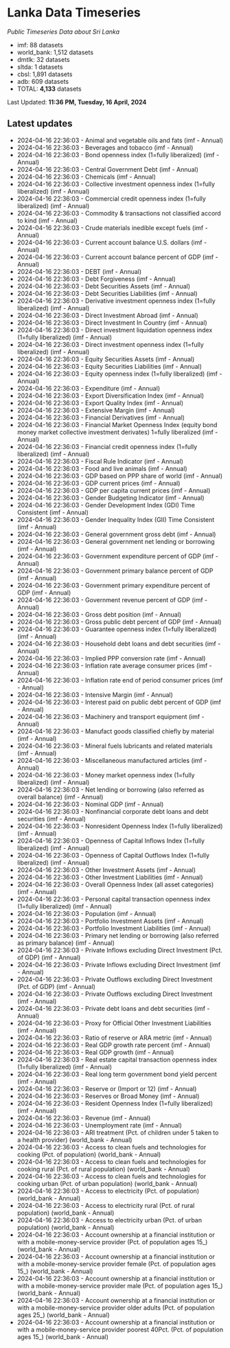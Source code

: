 # Lanka Data Timeseries
*Public Timeseries Data about Sri Lanka*

* imf: 88 datasets
* world_bank: 1,512 datasets
* dmtlk: 32 datasets
* sltda: 1 datasets
* cbsl: 1,891 datasets
* adb: 609 datasets
* TOTAL: **4,133** datasets

Last Updated: **11:36 PM, Tuesday, 16 April, 2024**

## Latest updates

* 2024-04-16 22:36:03 - Animal and vegetable oils and fats (imf - Annual)
* 2024-04-16 22:36:03 - Beverages and tobacco (imf - Annual)
* 2024-04-16 22:36:03 - Bond openness index (1=fully liberalized) (imf - Annual)
* 2024-04-16 22:36:03 - Central Government Debt (imf - Annual)
* 2024-04-16 22:36:03 - Chemicals (imf - Annual)
* 2024-04-16 22:36:03 - Collective investment openness index (1=fully liberalized) (imf - Annual)
* 2024-04-16 22:36:03 - Commercial credit openness index (1=fully liberalized) (imf - Annual)
* 2024-04-16 22:36:03 - Commodity & transactions not classified accord to kind (imf - Annual)
* 2024-04-16 22:36:03 - Crude materials inedible except fuels (imf - Annual)
* 2024-04-16 22:36:03 - Current account balance U.S. dollars (imf - Annual)
* 2024-04-16 22:36:03 - Current account balance percent of GDP (imf - Annual)
* 2024-04-16 22:36:03 - DEBT (imf - Annual)
* 2024-04-16 22:36:03 - Debt Forgiveness (imf - Annual)
* 2024-04-16 22:36:03 - Debt Securities Assets (imf - Annual)
* 2024-04-16 22:36:03 - Debt Securities Liabilities (imf - Annual)
* 2024-04-16 22:36:03 - Derivative investment openness index (1=fully liberalized) (imf - Annual)
* 2024-04-16 22:36:03 - Direct Investment Abroad (imf - Annual)
* 2024-04-16 22:36:03 - Direct Investment In Country (imf - Annual)
* 2024-04-16 22:36:03 - Direct investment liquidation openness index (1=fully liberalized) (imf - Annual)
* 2024-04-16 22:36:03 - Direct investment openness index (1=fully liberalized) (imf - Annual)
* 2024-04-16 22:36:03 - Equity Securities Assets (imf - Annual)
* 2024-04-16 22:36:03 - Equity Securities Liabilities (imf - Annual)
* 2024-04-16 22:36:03 - Equity openness index (1=fully liberalized) (imf - Annual)
* 2024-04-16 22:36:03 - Expenditure (imf - Annual)
* 2024-04-16 22:36:03 - Export Diversification Index (imf - Annual)
* 2024-04-16 22:36:03 - Export Quality Index (imf - Annual)
* 2024-04-16 22:36:03 - Extensive Margin (imf - Annual)
* 2024-04-16 22:36:03 - Financial Derivatives (imf - Annual)
* 2024-04-16 22:36:03 - Financial Market Openness Index (equity bond money market collective investment derivates) 1=fully liberalized (imf - Annual)
* 2024-04-16 22:36:03 - Financial credit openness index (1=fully liberalized) (imf - Annual)
* 2024-04-16 22:36:03 - Fiscal Rule Indicator (imf - Annual)
* 2024-04-16 22:36:03 - Food and live animals (imf - Annual)
* 2024-04-16 22:36:03 - GDP based on PPP share of world (imf - Annual)
* 2024-04-16 22:36:03 - GDP current prices (imf - Annual)
* 2024-04-16 22:36:03 - GDP per capita current prices (imf - Annual)
* 2024-04-16 22:36:03 - Gender Budgeting Indicator (imf - Annual)
* 2024-04-16 22:36:03 - Gender Development Index (GDI) Time Consistent (imf - Annual)
* 2024-04-16 22:36:03 - Gender Inequality Index (GII) Time Consistent (imf - Annual)
* 2024-04-16 22:36:03 - General government gross debt (imf - Annual)
* 2024-04-16 22:36:03 - General government net lending or borrowing (imf - Annual)
* 2024-04-16 22:36:03 - Government expenditure percent of GDP (imf - Annual)
* 2024-04-16 22:36:03 - Government primary balance percent of GDP (imf - Annual)
* 2024-04-16 22:36:03 - Government primary expenditure percent of GDP (imf - Annual)
* 2024-04-16 22:36:03 - Government revenue percent of GDP (imf - Annual)
* 2024-04-16 22:36:03 - Gross debt position (imf - Annual)
* 2024-04-16 22:36:03 - Gross public debt percent of GDP (imf - Annual)
* 2024-04-16 22:36:03 - Guarantee openness index (1=fully liberalized) (imf - Annual)
* 2024-04-16 22:36:03 - Household debt loans and debt securities (imf - Annual)
* 2024-04-16 22:36:03 - Implied PPP conversion rate (imf - Annual)
* 2024-04-16 22:36:03 - Inflation rate average consumer prices (imf - Annual)
* 2024-04-16 22:36:03 - Inflation rate end of period consumer prices (imf - Annual)
* 2024-04-16 22:36:03 - Intensive Margin (imf - Annual)
* 2024-04-16 22:36:03 - Interest paid on public debt percent of GDP (imf - Annual)
* 2024-04-16 22:36:03 - Machinery and transport equipment (imf - Annual)
* 2024-04-16 22:36:03 - Manufact goods classified chiefly by material (imf - Annual)
* 2024-04-16 22:36:03 - Mineral fuels lubricants and related materials (imf - Annual)
* 2024-04-16 22:36:03 - Miscellaneous manufactured articles (imf - Annual)
* 2024-04-16 22:36:03 - Money market openness index (1=fully liberalized) (imf - Annual)
* 2024-04-16 22:36:03 - Net lending or borrowing (also referred as overall balance) (imf - Annual)
* 2024-04-16 22:36:03 - Nominal GDP (imf - Annual)
* 2024-04-16 22:36:03 - Nonfinancial corporate debt loans and debt securities (imf - Annual)
* 2024-04-16 22:36:03 - Nonresident Openness Index (1=fully liberalized) (imf - Annual)
* 2024-04-16 22:36:03 - Openness of Capital Inflows Index (1=fully liberalized) (imf - Annual)
* 2024-04-16 22:36:03 - Openness of Capital Outflows Index (1=fully liberalized) (imf - Annual)
* 2024-04-16 22:36:03 - Other Investment Assets (imf - Annual)
* 2024-04-16 22:36:03 - Other Investment Liabilities (imf - Annual)
* 2024-04-16 22:36:03 - Overall Openness Index (all asset categories) (imf - Annual)
* 2024-04-16 22:36:03 - Personal capital transaction openness index (1=fully liberalized) (imf - Annual)
* 2024-04-16 22:36:03 - Population (imf - Annual)
* 2024-04-16 22:36:03 - Portfolio Investment Assets (imf - Annual)
* 2024-04-16 22:36:03 - Portfolio Investment Liabilities (imf - Annual)
* 2024-04-16 22:36:03 - Primary net lending or borrowing (also referred as primary balance) (imf - Annual)
* 2024-04-16 22:36:03 - Private Inflows excluding Direct Investment (Pct. of GDP) (imf - Annual)
* 2024-04-16 22:36:03 - Private Inflows excluding Direct Investment (imf - Annual)
* 2024-04-16 22:36:03 - Private Outflows excluding Direct Investment (Pct. of GDP) (imf - Annual)
* 2024-04-16 22:36:03 - Private Outflows excluding Direct Investment (imf - Annual)
* 2024-04-16 22:36:03 - Private debt loans and debt securities (imf - Annual)
* 2024-04-16 22:36:03 - Proxy for Official Other Investment Liabilities (imf - Annual)
* 2024-04-16 22:36:03 - Ratio of reserve or ARA metric (imf - Annual)
* 2024-04-16 22:36:03 - Real GDP growth rate percent (imf - Annual)
* 2024-04-16 22:36:03 - Real GDP growth (imf - Annual)
* 2024-04-16 22:36:03 - Real estate capital transaction openness index (1=fully liberalized) (imf - Annual)
* 2024-04-16 22:36:03 - Real long term government bond yield percent (imf - Annual)
* 2024-04-16 22:36:03 - Reserve or (Import or 12) (imf - Annual)
* 2024-04-16 22:36:03 - Reserves or Broad Money (imf - Annual)
* 2024-04-16 22:36:03 - Resident Openness Index (1=fully liberalized) (imf - Annual)
* 2024-04-16 22:36:03 - Revenue (imf - Annual)
* 2024-04-16 22:36:03 - Unemployment rate (imf - Annual)
* 2024-04-16 22:36:03 - ARI treatment (Pct. of children under 5 taken to a health provider) (world_bank - Annual)
* 2024-04-16 22:36:03 - Access to clean fuels and technologies for cooking (Pct. of population) (world_bank - Annual)
* 2024-04-16 22:36:03 - Access to clean fuels and technologies for cooking rural (Pct. of rural population) (world_bank - Annual)
* 2024-04-16 22:36:03 - Access to clean fuels and technologies for cooking urban (Pct. of urban population) (world_bank - Annual)
* 2024-04-16 22:36:03 - Access to electricity (Pct. of population) (world_bank - Annual)
* 2024-04-16 22:36:03 - Access to electricity rural (Pct. of rural population) (world_bank - Annual)
* 2024-04-16 22:36:03 - Access to electricity urban (Pct. of urban population) (world_bank - Annual)
* 2024-04-16 22:36:03 - Account ownership at a financial institution or with a mobile-money-service provider (Pct. of population ages 15_) (world_bank - Annual)
* 2024-04-16 22:36:03 - Account ownership at a financial institution or with a mobile-money-service provider female (Pct. of population ages 15_) (world_bank - Annual)
* 2024-04-16 22:36:03 - Account ownership at a financial institution or with a mobile-money-service provider male (Pct. of population ages 15_) (world_bank - Annual)
* 2024-04-16 22:36:03 - Account ownership at a financial institution or with a mobile-money-service provider older adults (Pct. of population ages 25_) (world_bank - Annual)
* 2024-04-16 22:36:03 - Account ownership at a financial institution or with a mobile-money-service provider poorest 40Pct. (Pct. of population ages 15_) (world_bank - Annual)